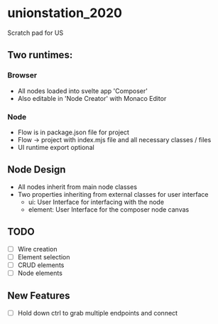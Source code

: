 # unionstation_2020

Scratch pad for US

## Two runtimes:

### Browser

- All nodes loaded into svelte app 'Composer'
- Also editable in 'Node Creator' with Monaco Editor

### Node

- Flow is in package.json file for project
- Flow -> project with index.mjs file and all necessary classes / files
- UI runtime export optional

## Node Design

- All nodes inherit from main node classes
- Two properties inheriting from external classes for user interface
  - ui: User Interface for interfacing with the node
  - element: User Interface for the composer node canvas

## TODO

- [ ] Wire creation
- [ ] Element selection
- [ ] CRUD elements
- [ ] Node elements

## New Features

- [ ] Hold down ctrl to grab multiple endpoints and connect